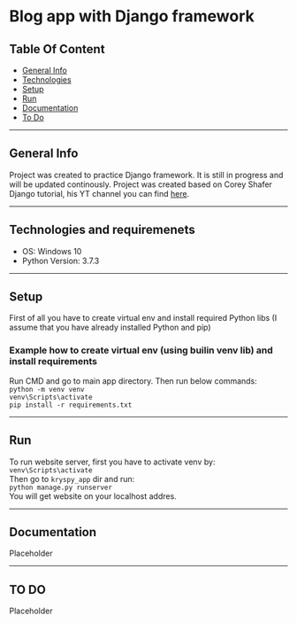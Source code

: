 # **Blog app with Django framework**  

## **Table Of Content**

* [General Info](#general-info)
* [Technologies](#technologies-and-requiremenets)
* [Setup](#setup)
* [Run](#run)
* [Documentation](#documentation)
* [To Do](#to-do)

---

## **General Info**

Project was created to practice Django framework. It is still in progress and will be updated continously. Project was created based on Corey Shafer Django tutorial, his YT channel you can find [here](https://www.youtube.com/c/Coreyms).

---

## **Technologies and requiremenets**

* OS: Windows 10
* Python Version: 3.7.3

---

## **Setup**

First of all you have to create virtual env and install required Python libs (I assume that you have already installed Python and pip)

### Example how to create virtual env (using builin venv lib) and install requirements

Run CMD and go to main app directory. Then run below commands:  
`python -m venv venv`  
`venv\Scripts\activate`  
`pip install -r requirements.txt`

---

## **Run**

To run website server, first you have to activate venv by:  
`venv\Scripts\activate`  
Then go to `kryspy_app` dir and run:  
`python manage.py runserver`  
You will get website on your localhost addres. 

---

## **Documentation**

Placeholder

---

## **TO DO**

Placeholder

